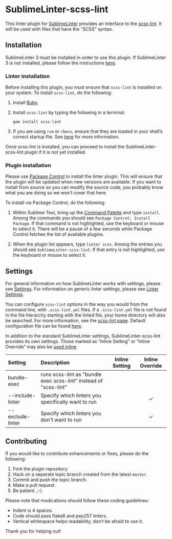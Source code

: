SublimeLinter-scss-lint
=========================

This linter plugin for [SublimeLinter](http://sublimelinter.readthedocs.org) provides an interface to the [scss-lint](https://github.com/causes/scss-lint). It will be used with files that have the “SCSS” syntax.

## Installation
SublimeLinter 3 must be installed in order to use this plugin. If SublimeLinter 3 is not installed, please follow the instructions [here](http://sublimelinter.readthedocs.org/en/latest/installation.html).

### Linter installation
Before installing this plugin, you must ensure that `scss-lint` is installed on your system. To install `scss-lint`, do the following:

1. Install [Ruby](http://ruby-lang.org/).

2. Install `scss-lint` by typing the following in a terminal:
   ```
   gem install scss-lint
   ```

3. If you are using `rvm` or `rbenv`, ensure that they are loaded in your shell’s correct startup file. See [here](http://sublimelinter.readthedocs.org/en/latest/troubleshooting.html#shell-startup-files) for more information.

Once scss-lint is installed, you can proceed to install the SublimeLinter-scss-lint plugin if it is not yet installed.

### Plugin installation
Please use [Package Control](https://sublime.wbond.net/installation) to install the linter plugin. This will ensure that the plugin will be updated when new versions are available. If you want to install from source so you can modify the source code, you probably know what you are doing so we won’t cover that here.

To install via Package Control, do the following:

1. Within Sublime Text, bring up the [Command Palette](http://docs.sublimetext.info/en/sublime-text-3/extensibility/command_palette.html) and type `install`. Among the commands you should see `Package Control: Install Package`. If that command is not highlighted, use the keyboard or mouse to select it. There will be a pause of a few seconds while Package Control fetches the list of available plugins.

1. When the plugin list appears, type `linter scss`. Among the entries you should see `SublimeLinter-scss-lint`. If that entry is not highlighted, use the keyboard or mouse to select it.

## Settings
For general information on how SublimeLinter works with settings, please see [Settings](http://sublimelinter.readthedocs.org/en/latest/settings.html). For information on generic linter settings, please see [Linter Settings](http://sublimelinter.readthedocs.org/en/latest/linter_settings.html).

You can configure `scss-lint` options in the way you would from the command line, with `.scss-lint.yml` files. If a `.scss-lint.yml` file is not found in the file hierarchy starting with the linted file, your home directory will also be searched. For more information, see the [scss-lint page](https://github.com/causes/scss-lint). Default configuration file can be found [here](https://github.com/causes/scss-lint/blob/master/config/default.yml).

In addition to the standard SublimeLinter settings, SublimeLinter-scss-lint provides its own settings. Those marked as “Inline Setting” or “Inline Override” may also be [used inline](http://sublimelinter.readthedocs.org/en/latest/settings.html#inline-settings).

|Setting|Description|Inline Setting|Inline Override|
|:------|:----------|:------------:|:-------------:|
|bundle-exec|runs scss-lint as "bundle exec scss-lint" instead of "scss-lint"| | |
|--include-linter|Specify which linters you specifically want to run| |&#10003;|
|--exclude-linter|Specify which linters you don't want to run| |&#10003;|

## Contributing
If you would like to contribute enhancements or fixes, please do the following:

1. Fork the plugin repository.
1. Hack on a separate topic branch created from the latest `master`.
1. Commit and push the topic branch.
1. Make a pull request.
1. Be patient.  ;-)

Please note that modications should follow these coding guidelines:

- Indent is 4 spaces.
- Code should pass flake8 and pep257 linters.
- Vertical whitespace helps readability, don’t be afraid to use it.

Thank you for helping out!
